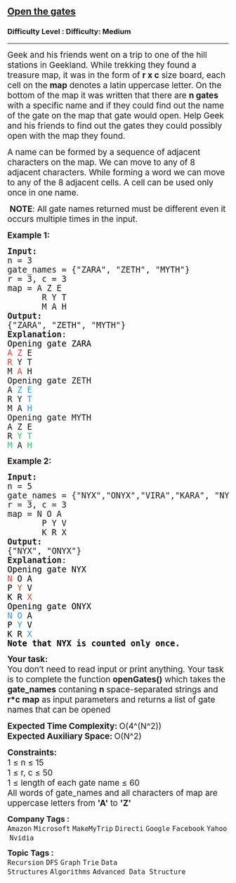 <h2><a href="https://www.geeksforgeeks.org/problems/word-boggle-ii--141631/1?page=1&company=Google&difficulty=Basic,Easy,Medium,Hard&status=unsolved&sortBy=submissions">Open the gates</a></h2><h3>Difficulty Level : Difficulty: Medium</h3><hr><div class="problems_problem_content__Xm_eO"><p><span style="font-size: 14pt;">Geek and his friends went on a trip to one of the hill stations in Geekland. While trekking they found a treasure map, it was in the form of <strong>r x c</strong> size board, each cell on the <strong>map</strong> denotes a latin uppercase letter. On the bottom of the map it was written that there are <strong>n gates</strong> with a specific name and if they could find out the name of the gate on the map that gate would open. Help Geek and his friends to find out the gates they could possibly open with the map they found.&nbsp;</span></p>
<p><span style="font-size: 14pt;">A name can be formed by a sequence of adjacent characters on the map. We can move to any of 8 adjacent characters. While forming a word we can move to any of the 8 adjacent cells. A cell can be used only once in one name.</span></p>
<p><span style="font-size: 14pt;">&nbsp;<strong>NOTE</strong>: All gate names returned must be different even it occurs multiple times in the input.</span></p>
<p><span style="font-size: 14pt;"><strong>Example 1:</strong></span></p>
<pre><span style="font-size: 14pt;"><strong>Input: 
</strong>n = 3
gate_names = {"ZARA", "ZETH", "MYTH"}
r = 3, c = 3
map = A Z E<br>       R Y T<br>       M A H
<strong>Output:</strong>
{"ZARA", "ZETH", "MYTH"}
<strong>Explanation</strong>: <br><span style="color: #e03e2d;"><span style="color: #000000;">Opening gate ZARA</span><br>A</span> <span style="color: #e03e2d;">Z</span> E<br><span style="color: #e03e2d;">R</span> Y T<br>M <span style="color: #e03e2d;">A</span> H<br>Opening gate ZETH<br>A <span style="color: #3598db;">Z</span> <span style="color: #3598db;">E</span><br>R Y <span style="color: #3598db;">T</span><br>M A <span style="color: #3598db;">H</span><br>Opening gate MYTH<br>A Z E<br>R <span style="color: #2dc26b;">Y</span> <span style="color: #2dc26b;">T</span><br><span style="color: #2dc26b;">M</span> A <span style="color: #2dc26b;">H</span>
</span></pre>
<p><span style="font-size: 14pt;"><strong>Example 2:</strong></span></p>
<pre><span style="font-size: 14pt;"><strong>Input:</strong>
n = 5
gate_names = {"NYX","ONYX","VIRA","KARA", "NYX"}
r = 3, c = 3 
map = N O A<br>       P Y V<br>       K R X
<strong>Output:</strong>
{"NYX", "ONYX"}
<strong>Explanation</strong>: <br><span style="color: #000000;">Opening gate NYX<br><span style="color: #e03e2d;">N</span> O A<br>P <span style="color: #e03e2d;">Y</span> V<br>K R <span style="color: #e03e2d;">X</span><br>Opening gate ONYX<br><span style="color: #3598db;">N</span> <span style="color: #3598db;">O</span> A<br>P <span style="color: #3598db;">Y</span> V<br>K R <span style="color: #3598db;">X<br><strong><span style="color: #000000;">Note that NYX is counted only once.</span></strong></span></span></span></pre>
<p><span style="font-size: 14pt;"><strong>Your task:</strong><br>You don’t need to read input or print anything. Your task is to complete the function&nbsp;<strong>openGates()</strong> which takes the <strong>gate_names</strong> contaning <strong>n</strong> space-separated strings and <strong>r*c map</strong> as input parameters and returns a list of gate names that can be opened</span></p>
<p><span style="font-size: 14pt;"><strong>Expected Time Complexity: </strong>O(4^(N^2))<br><strong>Expected Auxiliary Space:&nbsp;</strong>O(N^2)</span></p>
<div><span style="font-size: 14pt;"><strong>Constraints:</strong><br>1 ≤ n ≤ 15<br>1 ≤ r, c ≤ 50<br>1 ≤ length of each gate name ≤ 60</span></div>
<div><span style="font-size: 14pt;">All words of gate_names and all characters of map are uppercase letters from <strong>'A'</strong> to <strong>'Z'</strong></span></div></div><p><span style=font-size:18px><strong>Company Tags : </strong><br><code>Amazon</code>&nbsp;<code>Microsoft</code>&nbsp;<code>MakeMyTrip</code>&nbsp;<code>Directi</code>&nbsp;<code>Google</code>&nbsp;<code>Facebook</code>&nbsp;<code>Yahoo</code>&nbsp;<code>Nvidia</code>&nbsp;<br><p><span style=font-size:18px><strong>Topic Tags : </strong><br><code>Recursion</code>&nbsp;<code>DFS</code>&nbsp;<code>Graph</code>&nbsp;<code>Trie</code>&nbsp;<code>Data Structures</code>&nbsp;<code>Algorithms</code>&nbsp;<code>Advanced Data Structure</code>&nbsp;